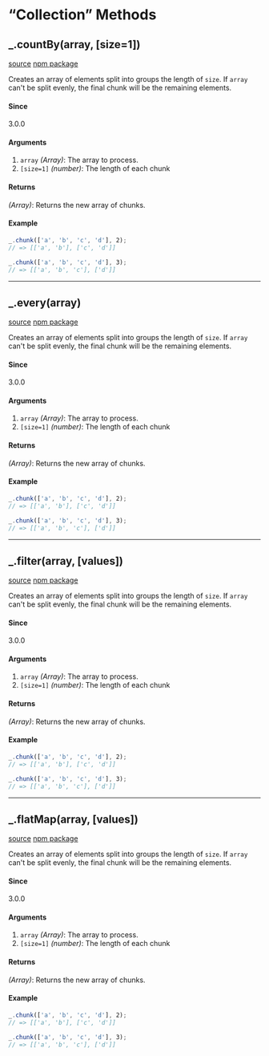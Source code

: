 # &#x201C;Collection&#x201D; Methods


## _.countBy(array, [size=1])
<p><a href="https://github.com/lodash/lodash/blob/4.17.11/lodash.js#L6841">source</a> <a href="https://www.npmjs.com/package/lodash.chunk">npm package</a></p>
<p>Creates an array of elements split into groups the length of <code>size</code>.
If <code>array</code> can&apos;t be split evenly, the final chunk will be the remaining
elements.</p>
<h4>Since</h4>
<p>3.0.0</p>
<h4>Arguments</h4>
<ol>
<li><code>array</code> <em>(Array)</em>: The array to process.</li>
<li><code>[size=1]</code> <em>(number)</em>: The length of each chunk</li>
</ol>
<h4>Returns</h4>
<p><em>(Array)</em>: Returns the new array of chunks.</p>
<h4>Example</h4>

```js
_.chunk(['a', 'b', 'c', 'd'], 2);
// => [['a', 'b'], ['c', 'd']]
 
_.chunk(['a', 'b', 'c', 'd'], 3);
// => [['a', 'b', 'c'], ['d']]
```

<hr>

## _.every(array)
<p><a href="https://github.com/lodash/lodash/blob/4.17.11/lodash.js#L6841">source</a> <a href="https://www.npmjs.com/package/lodash.chunk">npm package</a></p>
<p>Creates an array of elements split into groups the length of <code>size</code>.
If <code>array</code> can&apos;t be split evenly, the final chunk will be the remaining
elements.</p>
<h4>Since</h4>
<p>3.0.0</p>
<h4>Arguments</h4>
<ol>
<li><code>array</code> <em>(Array)</em>: The array to process.</li>
<li><code>[size=1]</code> <em>(number)</em>: The length of each chunk</li>
</ol>
<h4>Returns</h4>
<p><em>(Array)</em>: Returns the new array of chunks.</p>
<h4>Example</h4>

```js
_.chunk(['a', 'b', 'c', 'd'], 2);
// => [['a', 'b'], ['c', 'd']]
 
_.chunk(['a', 'b', 'c', 'd'], 3);
// => [['a', 'b', 'c'], ['d']]
```

<hr>

## _.filter(array, [values])
<p><a href="https://github.com/lodash/lodash/blob/4.17.11/lodash.js#L6841">source</a> <a href="https://www.npmjs.com/package/lodash.chunk">npm package</a></p>
<p>Creates an array of elements split into groups the length of <code>size</code>.
If <code>array</code> can&apos;t be split evenly, the final chunk will be the remaining
elements.</p>
<h4>Since</h4>
<p>3.0.0</p>
<h4>Arguments</h4>
<ol>
<li><code>array</code> <em>(Array)</em>: The array to process.</li>
<li><code>[size=1]</code> <em>(number)</em>: The length of each chunk</li>
</ol>
<h4>Returns</h4>
<p><em>(Array)</em>: Returns the new array of chunks.</p>
<h4>Example</h4>

```js
_.chunk(['a', 'b', 'c', 'd'], 2);
// => [['a', 'b'], ['c', 'd']]
 
_.chunk(['a', 'b', 'c', 'd'], 3);
// => [['a', 'b', 'c'], ['d']]
```

<hr>

## _.flatMap(array, [values])
<p><a href="https://github.com/lodash/lodash/blob/4.17.11/lodash.js#L6841">source</a> <a href="https://www.npmjs.com/package/lodash.chunk">npm package</a></p>
<p>Creates an array of elements split into groups the length of <code>size</code>.
If <code>array</code> can&apos;t be split evenly, the final chunk will be the remaining
elements.</p>
<h4>Since</h4>
<p>3.0.0</p>
<h4>Arguments</h4>
<ol>
<li><code>array</code> <em>(Array)</em>: The array to process.</li>
<li><code>[size=1]</code> <em>(number)</em>: The length of each chunk</li>
</ol>
<h4>Returns</h4>
<p><em>(Array)</em>: Returns the new array of chunks.</p>
<h4>Example</h4>

```js
_.chunk(['a', 'b', 'c', 'd'], 2);
// => [['a', 'b'], ['c', 'd']]
 
_.chunk(['a', 'b', 'c', 'd'], 3);
// => [['a', 'b', 'c'], ['d']]
```